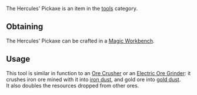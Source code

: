 The Hercules' Pickaxe is an item in the [tools](https://github.com/Slimefun/Slimefun4/wiki/Tools) category.

## Obtaining

The Hercules' Pickaxe can be crafted in a [Magic Workbench](https://github.com/Slimefun/Slimefun4/wiki/Magic-Workbench).

## Usage

This tool is similar in function to an [Ore Crusher](https://github.com/Slimefun/Slimefun4/wiki/Ore-Crusher) or an [Electric Ore Grinder](https://github.com/Slimefun/Slimefun4/wiki/Electric-Ore-Grinder): it crushes iron ore mined with it into [iron dust](https://github.com/Slimefun/Slimefun4/wiki/Iron-Dust), and gold ore into [gold dust](https://github.com/Slimefun/Slimefun4/wiki/Gold-Dust).<br>
It also doubles the resources dropped from other ores.
